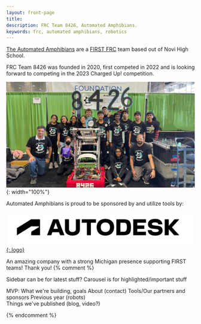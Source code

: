 ```yaml
---
layout: front-page
title: 
description: FRC Team 8426, Automated Amphibians.
keywords: frc, automated amphibians, robotics
---
```


<style>
    li.nav-item {
        margin-left: 2.5em;
    }

    .content {
        margin-top: 2em;
        font-size: 110%;
    }

    .carousel-control-next,
    .carousel-control-prev {
        width: initial;
        background: #888;

    }

    .carousel-item {
        padding: 2em;
    }
</style>

[The Automated Amphibians](about) are a [FIRST FRC](https://www.firstinspires.org/robotics/frc) team based out of Novi High School. 

FRC Team 8426 was founded in 2020, first competed in 2022 and is looking forward to competing in the 2023 Charged Up! competition.

![team picture](assets/TEAM.jpg){: width="100%"}

Automated Amphibians is proud to be sponsored by and utilize tools by:

[
![autodesk](assets/autodesk-logo.png){:.logo}
](https://www.autodesk.com/education/competitions/first)


An amazing company with a strong Michigan presence supporting FIRST teams! Thank you!
{% comment %} 

Sidebar can be for latest stuff?
Carousel is for highlighted/important stuff

MVP:
    What we're building, goals
    About (contact)
    Tools/Our partners and sponsors
    Previous year (robots)       
    Things we've published (blog, video?) 

{% endcomment %} 

